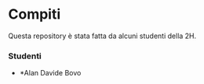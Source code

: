 # Compiti
Questa repository è stata fatta da alcuni studenti della 2H.
### Studenti
+ *Alan Davide Bovo
